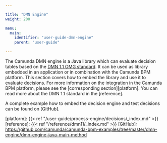 ```yaml
---

title: "DMN Engine"
weight: 200

menu:
  main:
    identifier: "user-guide-dmn-engine"
    parent: "user-guide"

---
```


The Camunda DMN engine is a Java library which can evaluate decision tables
based on the [DMN 1.1 OMG standard]. It can be used as library embedded in an
application or in combination with the Camunda BPM platform. This section
covers how to embed the library and use it to evaluate decisions. For more
information on the integration in the Camunda BPM platform, please see the
[corresponding section][platform]. You can read more about the DMN 1.1 standard
in the [reference].

A complete example how to embed the decision engine and test
decisions can be found on [GitHub].


[DMN 1.1 OMG standard]: http://www.omg.org/spec/DMN/
[platform]: {{< ref "/user-guide/process-engine/decisions/_index.md" >}}
[reference]: {{< ref "/reference/dmn11/_index.md" >}}
[GitHub]: https://github.com/camunda/camunda-bpm-examples/tree/master/dmn-engine/dmn-engine-java-main-method
